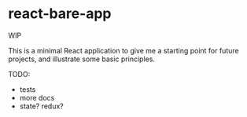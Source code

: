 react-bare-app
===================

WIP

This is a minimal React application to give me a starting point for future projects,
and illustrate some basic principles.

TODO:
- tests
- more docs
- state? redux?
